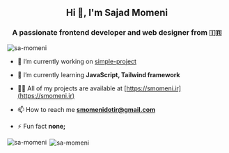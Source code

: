 <h2 align="center">Hi 👋, I'm Sajad Momeni</h1>
<h3 align="center">A passionate frontend developer and web designer from 🇮🇷 </h3>

<p align="left"> <img src="https://komarev.com/ghpvc/?username=sa-momeni&label=Profile%20views&color=1c39bb&style=flat" alt="sa-momeni" /> </p>

- 🔭 I’m currently working on [simple-project](https://github.com/sa-momeni/simple-project)

- 🌱 I’m currently learning **JavaScript, Tailwind framework**

- 👨‍💻 All of my projects are available at [https://smomeni.ir](https://smomeni.ir)

- 📫 How to reach me **smomenidotir@gmail.com**

- ⚡ Fun fact **none;**

<p><img align="left" src="https://github-readme-stats.vercel.app/api/top-langs?username=sa-momeni&show_icons=true&theme=dark&locale=en&layout=compact" alt="sa-momeni" /></p>

<p>&nbsp;<img align="center" src="https://github-readme-stats.vercel.app/api?username=sa-momeni&show_icons=true&theme=dark&locale=en" alt="sa-momeni" /></p>
